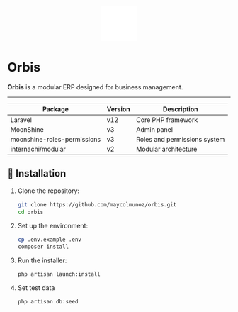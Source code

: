 <p align="center">
  <img src="./_docs/icon.svg" alt="Orbis Logo" width="80"/>
</p>

# Orbis

**Orbis** is a modular ERP designed for business management.  

---

| Package                     | Version | Description                  |
| --------------------------- | ------- | ---------------------------- |
| Laravel                     | v12     | Core PHP framework           |
| MoonShine                   | v3      | Admin panel                  |
| moonshine-roles-permissions | v3      | Roles and permissions system |
| internachi/modular          | v2      | Modular architecture         |

## 🚀 Installation

1. Clone the repository:

    ```bash
    git clone https://github.com/maycolmunoz/orbis.git
    cd orbis
    ```

2. Set up the environment:

    ```bash
    cp .env.example .env
    composer install
    ```

3. Run the installer:

    ```bash
    php artisan launch:install
    ```

4. Set test data
    ```sh
    php artisan db:seed
    ```
